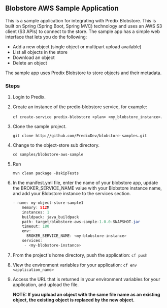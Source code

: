 ## Blobstore AWS Sample Application

This is a sample application for integrating with Predix Blobstore. This is built on Spring (Spring Boot, Spring MVC) technology and uses an AWS S3 client (S3 APIs) to connect to the store. The sample app has a simple web interface that lets you do the following:

- Add a new object (single object or multipart upload available)
- List all objects in the store
- Download an object
- Delete an object   

The sample app uses Predix Blobstore to store objects and their metadata.

### Steps

1. Login to Predix.
2. Create an instance of the predix-blobstore service, for example: <p> `cf create-service predix-blobstore <plan> <my_blobstore_instance>`.
3. Clone the sample project. <p> `git clone http://github.com/PredixDev/blobstore-samples.git`
4. Change to the object-store sub directory. <p> `cd samples/blobstore-aws-sample`
5. Run <p> `mvn clean package -DskipTests`
6. In the manifest.yml file, enter the name of your blobstore app, update the BROKER_SERVICE_NAME value with your Blobstore instance name, and add your Blobstore instance to the services section. <p>

    ```java
    - name: my-object-store-sample1
        memory: 512M
        instances: 1
        buildpack: java_buildpack
        path: target/blobstore-aws-sample-1.0.0-SNAPSHOT.jar
        timeout: 180
        env:
          BROKER_SERVICE_NAME: <my-blobstore-instance>
        services:
         - <my-blobstore-instance>
    ```
7. From the project's home directory, push the application: `cf push`
8. View the environment variables for your application: `cf env <application_name>`
9. Access the URL that is returned in your environment variables for your application, and upload the file. <p> <b>NOTE: If you upload an object with the same file name as an existing object, the existing object is replaced by the new object.</b> 


